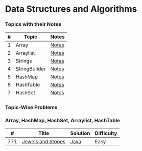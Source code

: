 
Data Structures and Algorithms
========

### Topics with their Notes

|  #  | Topic | Notes |
| --- | ----- | ----- | 
|  1  | Array | [Notes]() |
|  2  | Arraylist | [Notes]() |
|  3  | Strings | [Notes]() |
|  4  | StringBuilder | [Notes]() |
|  5  | HashMap | [Notes]() |
|  6  | HashTable | [Notes]() |
|  7  | HashSet | [Notes]() |

### Topic-Wise Problems

### Array, HashMap, HashSet, Arraylist, HashTable

|  #  | Title | Solution | Difficulty |
| --- | ----- | -------- | ---------- |
| 771 | [Jewels and Stones](https://leetcode.com/problems/jewels-and-stones/description/) | [Java](../leetcode-problems/Code/Java/0771-jewels-and-stones.java) | Easy |